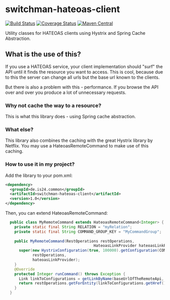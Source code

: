 # switchman-hateoas-client
[![Build Status](https://api.travis-ci.org/ImmobilienScout24/switchman-hateoas-client.svg?branch=master)](https://travis-ci.org/ImmobilienScout24/switchman-hateoas-client)
[![Coverage Status](https://coveralls.io/repos/ImmobilienScout24/switchman-hateoas-client/badge.svg)](https://coveralls.io/r/ImmobilienScout24/switchman-hateoas-client)
[![Maven Central](https://maven-badges.herokuapp.com/maven-central/de.is24.common/switchman-hateoas-client/badge.svg)](https://maven-badges.herokuapp.com/maven-central/de.is24.common/switchman-hateoas-client/)

Utility classes for HATEOAS clients using Hystrix and Spring Cache Abstraction.

## What is the use of this?

If you use a HATEOAS service, your client implementation should "surf" the API until it finds the resource you want to access.
This is cool, because due to this the server can change all urls but the base url known to the clients.

But there is also a problem with this - performance. If you browse the API over and over you produce a lot of unnecessary
requests. 

### Why not cache the way to a resource?

This is what this library does - using Spring cache abstraction.

### What else?

This library also combines the caching with the great Hystrix library by Netflix. You may use a HateoasRemoteCommand to
make use of this caching.

### How to use it in my project?

Add the library to your pom.xml:

```xml
<dependency>
  <groupId>de.is24.common</groupId>
  <artifactId>switchman-hateoas-client</artifactId>
  <version>1.0</version>
</dependency>
```

Then, you can extend HateoasRemoteCommand:

```java
  public class MyRemoteCommand extends HateoasRemoteCommand<Integer> {        
    private static final String RELATION = "myRelation";
    private static final String COMMAND_GROUP_KEY = "MyCommandGroup";
    
    public MyRemoteCommand(RestOperations restOperations,
                                       HateoasLinkProvider hateoasLinkProvider) {
      super(new HystrixConfiguration(true, 100000).getConfiguration(COMMAND_GROUP_KEY), 
            restOperations, 
            hateoasLinkProvider);
    }
    @Override
    protected Integer runCommand() throws Exception {
      Link linkToConfigurations = getLinkByName(baseUrlOfTheRemoteApi, RELATION).expand();
      return restOperations.getForEntity(linkToConfigurations.getHref(), Integer.class);
    }
  }
```
